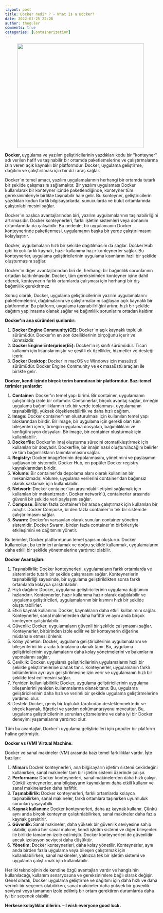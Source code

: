 ```yaml
---
layout: post
title: Docker nedir ? - What is a Docker?
date: 2022-03-25 22:28
author: theguler
comments: true
categories: [Containerization]
---
```

<!-- wp:image {"id":2426,"width":415,"height":343,"sizeSlug":"large","linkDestination":"none"} -->
<figure class="wp-block-image size-large is-resized"><img src="https://theguler.wordpress.com/wp-content/uploads/2022/03/homepage-docker-logo.png?w=960" alt="" class="wp-image-2426" width="415" height="343" /></figure>
<!-- /wp:image -->

<!-- wp:paragraph -->
<p><strong>Docker, </strong>uygulama ve yazılım geliştiricilerinin yazdıkları kodu bir "konteyner" adı verilen hafif ve taşınabilir bir ortamda paketlemelerine ve çalıştırmalarına izin veren açık kaynaklı bir platformdur. Docker, uygulama geliştirme, dağıtımı ve çalıştırılması için bir dizi araç sağlar.</p>
<!-- /wp:paragraph -->

<!-- wp:paragraph -->
<p>Docker'ın temel amacı, yazılım uygulamalarının herhangi bir ortamda tutarlı bir şekilde çalışmasını sağlamaktır. Bir yazılım uygulaması Docker kullanılarak bir konteyner içinde paketlendiğinde, konteyner tüm gereksinimleriyle birlikte taşınabilir hale gelir. Bu konteyner, geliştiricilerin yazdıkları kodun farklı bilgisayarlarda, sunucularda ve bulut ortamlarında çalıştırılabilmesini sağlar.</p>
<!-- /wp:paragraph -->

<!-- wp:paragraph -->
<p>Docker'ın başlıca avantajlarından biri, yazılım uygulamalarının taşınabilirliğini artırmasıdır. Docker konteynerleri, farklı işletim sistemleri veya donanım ortamlarında da çalışabilir. Bu nedenle, bir uygulamanın Docker konteynerinde paketlenmesi, uygulamanın başka bir yerde çalıştırılmasını kolaylaştırır.</p>
<!-- /wp:paragraph -->

<!-- wp:paragraph -->
<p>Docker, uygulamaların hızlı bir şekilde dağıtılmasını da sağlar. Docker Hub gibi birçok farklı kaynak, hazır kullanıma hazır konteynerler sağlar. Bu konteynerler, uygulama geliştiricilerinin uygulama kısımlarını hızlı bir şekilde oluşturmasını sağlar.</p>
<!-- /wp:paragraph -->

<!-- wp:paragraph -->
<p>Docker'ın diğer avantajlarından biri de, herhangi bir bağımlılık sorunlarının ortadan kaldırılmasıdır. Docker, tüm gereksinimleri konteyner içine dahil ederek, konteynerin farklı ortamlarda çalışması için herhangi bir dış bağımlılık gerektirmez.</p>
<!-- /wp:paragraph -->

<!-- wp:paragraph -->
<p>Sonuç olarak, Docker, uygulama geliştiricilerinin yazılım uygulamalarını paketlemelerini, dağıtmalarını ve çalıştırmalarını sağlayan açık kaynaklı bir platformdur. Bu platform, uygulama taşınabilirliğini artırır, hızlı bir şekilde dağıtım yapılmasına olanak sağlar ve bağımlılık sorunlarını ortadan kaldırır.</p>
<!-- /wp:paragraph -->

<!-- wp:paragraph -->
<p><strong>Docker'ın ana sürümleri şunlardır:</strong></p>
<!-- /wp:paragraph -->

<!-- wp:list {"ordered":true} -->
<ol><!-- wp:list-item -->
<li><strong>Docker Engine Community(CE): </strong>Docker'ın açık kaynaklı topluluk sürümüdür. Docker'ın en son özelliklerinin birçoğunu içerir ve ücretsizdir.</li>
<!-- /wp:list-item -->

<!-- wp:list-item -->
<li><strong>Docker Engine Enterprise(EE): </strong>Docker'ın iş sınıfı sürümüdür. Ticari kullanım için lisanslanmıştır ve çeşitli ek özellikler, hizmetler ve desteği içerir.</li>
<!-- /wp:list-item -->

<!-- wp:list-item -->
<li><strong>Docker Desktop: </strong>Docker'ın macOS ve Windows için masaüstü sürümüdür. Docker Engine Community ve ek masaüstü araçları ile birlikte gelir.</li>
<!-- /wp:list-item --></ol>
<!-- /wp:list -->

<!-- wp:paragraph -->
<p></p>
<!-- /wp:paragraph -->

<!-- wp:paragraph -->
<p><strong>Docker, kendi içinde birçok terim barındıran bir platformdur. Bazı temel terimler şunlardır:</strong></p>
<!-- /wp:paragraph -->

<!-- wp:list {"ordered":true} -->
<ol><!-- wp:list-item -->
<li><strong>Container:</strong> Docker'ın temel yapı birimi. Bir container, uygulamanın çalıştırıldığı izole bir ortamdır. Containerlar, birçok avantaj sağlar, örneğin uygulama bağımlılıklarının tek bir yerde toplanması, uygulamanın taşınabilirliği, yüksek ölçeklenebilirlik ve daha hızlı dağıtım.</li>
<!-- /wp:list-item -->

<!-- wp:list-item -->
<li><strong>Image: </strong>Docker container'ının oluşturulması için kullanılan temel yapı bloklarından biridir. Bir image, bir uygulama için gerekli olan tüm bileşenleri içerir, örneğin uygulama dosyaları, bağımlılıkları ve konfigürasyon dosyaları. Bir image, bir container oluşturmak için kullanılabilir.</li>
<!-- /wp:list-item -->

<!-- wp:list-item -->
<li><strong>Dockerfile: </strong>Docker'ın imaj oluşturma sürecini otomatikleştirmek için kullanılan bir dosyadır. Dockerfile, bir imajın nasıl oluşturulacağını belirler ve tüm bağımlılıkların tanımlanmasını sağlar.</li>
<!-- /wp:list-item -->

<!-- wp:list-item -->
<li><strong>Registry: </strong>Docker image'lerinin depolanmasını, yönetimini ve paylaşımını sağlayan bir sistemdir. Docker Hub, en popüler Docker registry kaynaklarından biridir.</li>
<!-- /wp:list-item -->

<!-- wp:list-item -->
<li><strong>Volume: </strong>Bir container'da depolama alanı olarak kullanılan bir mekanizmadır. Volume, uygulama verilerini container'dan bağımsız olarak saklamak için kullanılabilir.</li>
<!-- /wp:list-item -->

<!-- wp:list-item -->
<li><strong>Network: </strong>Docker container'ları arasındaki iletişimi sağlamak için kullanılan bir mekanizmadır. Docker network'ü, containerlar arasında güvenli bir şekilde veri paylaşımı sağlar.</li>
<!-- /wp:list-item -->

<!-- wp:list-item -->
<li><strong>Compose: </strong>Birden fazla container'ı bir arada çalıştırmak için kullanılan bir araçtır. Docker Compose, birden fazla container'ın tek bir sistemde çalıştırılmasını sağlar.</li>
<!-- /wp:list-item -->

<!-- wp:list-item -->
<li><strong>Swarm:</strong> Docker'ın varsayılan olarak sunulan container yönetim sistemidir. Docker Swarm, birden fazla container'ın birbirleriyle etkileşimini ve dağıtımını yönetir.</li>
<!-- /wp:list-item --></ol>
<!-- /wp:list -->

<!-- wp:paragraph -->
<p>Bu terimler, Docker platformunun temel yapısını oluşturur. Docker kullanıcıları, bu terimleri anlamak ve doğru şekilde kullanmak, uygulamalarını daha etkili bir şekilde yönetmelerine yardımcı olabilir.</p>
<!-- /wp:paragraph -->

<!-- wp:paragraph -->
<p><strong>Docker Avantajları:</strong></p>
<!-- /wp:paragraph -->

<!-- wp:list {"ordered":true} -->
<ol><!-- wp:list-item -->
<li>Taşınabilirlik: Docker konteynerleri, uygulamaların farklı ortamlarda ve sistemlerde tutarlı bir şekilde çalışmasını sağlar. Konteynerlerin taşınabilirliği sayesinde, bir uygulama geliştirildikten sonra farklı ortamlarda kolayca çalıştırılabilir.</li>
<!-- /wp:list-item -->

<!-- wp:list-item -->
<li>Hızlı dağıtım: Docker, uygulama geliştiricilerinin uygulama dağıtımını hızlandırır. Konteynerler, hazır kullanıma hazır olarak dağıtılabilir ve uygulama geliştiricileri, uygulamalarının bir kısmını hızlı bir şekilde oluşturabilirler.</li>
<!-- /wp:list-item -->

<!-- wp:list-item -->
<li>Etkili kaynak kullanımı: Docker, kaynakların daha etkili kullanımını sağlar. Konteynerler, sanal makinelerden daha hafiftir ve aynı anda birçok konteyner çalıştırılabilir.</li>
<!-- /wp:list-item -->

<!-- wp:list-item -->
<li>Güvenlik: Docker, uygulamaların güvenli bir şekilde çalışmasını sağlar. Konteynerler, birbirinden izole edilir ve bir konteynerin diğerine müdahale etmesi önlenir.</li>
<!-- /wp:list-item -->

<!-- wp:list-item -->
<li>Kolay yönetim: Docker, uygulama geliştiricilerinin uygulamalarını ve bileşenlerini bir arada tutmalarına olanak tanır. Bu, uygulama geliştiricilerinin uygulamalarını daha kolay yönetmelerini ve bakımlarını yapmalarını sağlar.</li>
<!-- /wp:list-item -->

<!-- wp:list-item -->
<li>Çeviklik: Docker, uygulama geliştiricilerinin uygulamalarını hızlı bir şekilde geliştirmelerine olanak tanır. Konteynerler, uygulamanın farklı bölümlerinin ayrı ayrı geliştirilmesine izin verir ve uygulamanın hızlı bir şekilde test edilmesini sağlar.</li>
<!-- /wp:list-item -->

<!-- wp:list-item -->
<li>Yeniden kullanılabilirlik: Docker, uygulama geliştiricilerinin uygulama bileşenlerini yeniden kullanmalarına olanak tanır. Bu, uygulama geliştiricilerinin daha hızlı ve verimli bir şekilde uygulama geliştirmelerine yardımcı olur.</li>
<!-- /wp:list-item -->

<!-- wp:list-item -->
<li>Destek: Docker, geniş bir topluluk tarafından desteklenmektedir ve birçok kaynak, öğretici ve yardım dokümantasyonu mevcuttur. Bu, uygulama geliştiricilerinin sorunları çözmelerine ve daha iyi bir Docker deneyimi yaşamalarına yardımcı olur.</li>
<!-- /wp:list-item --></ol>
<!-- /wp:list -->

<!-- wp:paragraph -->
<p>Tüm bu avantajlar, Docker'ı uygulama geliştiricileri için popüler bir platform haline getirmiştir.</p>
<!-- /wp:paragraph -->

<!-- wp:paragraph -->
<p><strong>Docker vs (VM) Virtual Machine:</strong></p>
<!-- /wp:paragraph -->

<!-- wp:paragraph -->
<p>Docker ve sanal makineler (VM) arasında bazı temel farklılıklar vardır. İşte bazıları:</p>
<!-- /wp:paragraph -->

<!-- wp:list {"ordered":true} -->
<ol><!-- wp:list-item -->
<li><strong>Mimari: </strong>Docker konteynerleri, ana bilgisayarın işletim sistemi çekirdeğini kullanırken, sanal makineler tam bir işletim sistemi üzerinde çalışır.</li>
<!-- /wp:list-item -->

<!-- wp:list-item -->
<li><strong>Performans:</strong> Docker konteynerleri, sanal makinelerden daha hızlı çalışır. Çünkü konteynerler, ana bilgisayarın kaynaklarını daha etkili kullanır ve sanal makinelerden daha hafiftir.</li>
<!-- /wp:list-item -->

<!-- wp:list-item -->
<li><strong>Taşınabilirlik: </strong>Docker konteynerleri, farklı ortamlarda kolayca taşınabilirken, sanal makineler, farklı ortamlara taşınırken uyumluluk sorunları yaşayabilir.</li>
<!-- /wp:list-item -->

<!-- wp:list-item -->
<li><strong>Kaynak kullanımı:</strong> Docker konteynerleri, daha az kaynak kullanır. Çünkü aynı anda birçok konteyner çalıştırılabilirken, sanal makineler daha fazla kaynak gerektirir.</li>
<!-- /wp:list-item -->

<!-- wp:list-item -->
<li><strong>Güvenlik: </strong>Sanal makineler, daha yüksek bir güvenlik seviyesine sahip olabilir, çünkü her sanal makine, kendi işletim sistemi ve diğer bileşenleri ile birlikte tamamen izole edilmiştir. Docker konteynerleri de güvenlidir ancak izolasyon seviyesi daha düşüktür.</li>
<!-- /wp:list-item -->

<!-- wp:list-item -->
<li><strong>Yönetim: </strong>Docker konteynerleri, daha kolay yönetilir. Konteynerler, aynı anda birden fazla uygulama veya bileşen çalıştırmak için kullanılabilirken, sanal makineler, yalnızca tek bir işletim sistemi ve uygulama çalıştırmak için kullanılabilir.</li>
<!-- /wp:list-item --></ol>
<!-- /wp:list -->

<!-- wp:paragraph -->
<p>Her iki teknolojinin de kendine özgü avantajları vardır ve hangisinin kullanılacağı, kullanım senaryosuna ve gereksinimlere bağlı olarak değişir. Genel olarak, Docker uygulama geliştirme ve dağıtımı için daha hızlı ve daha verimli bir seçenek olabilirken, sanal makineler daha yüksek bir güvenlik seviyesi veya tamamen izole edilmiş bir ortam gerektiren durumlarda daha iyi bir seçenek olabilir.</p>
<!-- /wp:paragraph -->

<!-- wp:paragraph -->
<p><strong>Herkese kolaylıklar dilerim. – I wish everyone good luck.</strong></p>
<!-- /wp:paragraph -->
